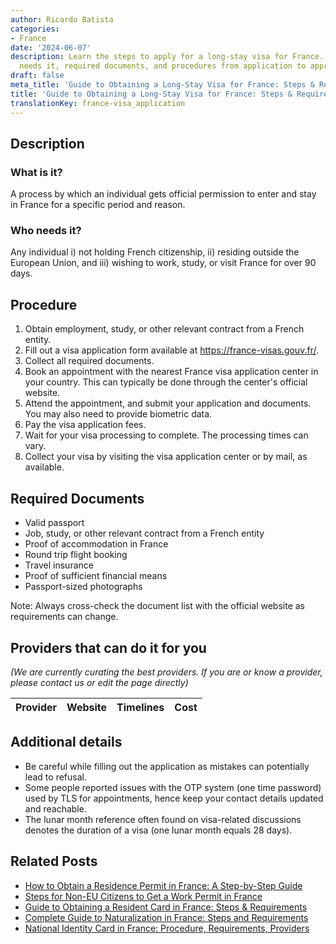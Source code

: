 ```yaml
---
author: Ricardo Batista
categories:
- France
date: '2024-06-07'
description: Learn the steps to apply for a long-stay visa for France. Find out who
  needs it, required documents, and procedures from application to approval.
draft: false
meta_title: 'Guide to Obtaining a Long-Stay Visa for France: Steps & Requirements'
title: 'Guide to Obtaining a Long-Stay Visa for France: Steps & Requirements'
translationKey: france-visa_application
---
```


## Description
### What is it?
A process by which an individual gets official permission to enter and stay in France for a specific period and reason.
### Who needs it?
Any individual i) not holding French citizenship, ii) residing outside the European Union, and iii) wishing to work, study, or visit France for over 90 days.

## Procedure
1. Obtain employment, study, or other relevant contract from a French entity.
2. Fill out a visa application form available at https://france-visas.gouv.fr/.
3. Collect all required documents.
4. Book an appointment with the nearest France visa application center in your country. This can typically be done through the center's official website.
5. Attend the appointment, and submit your application and documents. You may also need to provide biometric data.
6. Pay the visa application fees.
7. Wait for your visa processing to complete. The processing times can vary.
8. Collect your visa by visiting the visa application center or by mail, as available.

## Required Documents
- Valid passport
- Job, study, or other relevant contract from a French entity
- Proof of accommodation in France
- Round trip flight booking
- Travel insurance
- Proof of sufficient financial means
- Passport-sized photographs

Note: Always cross-check the document list with the official website as requirements can change.

## Providers that can do it for you

_(We are currently curating the best providers. If you are or know a provider, please contact us or edit the page directly)_

| Provider        |     Website     |     Timelines    |       Cost      |
| :-------------: | :-------------: |  :-------------: | :-------------: |

## Additional details
- Be careful while filling out the application as mistakes can potentially lead to refusal.
- Some people reported issues with the OTP system (one time password) used by TLS for appointments, hence keep your contact details updated and reachable.
- The lunar month reference often found on visa-related discussions denotes the duration of a visa (one lunar month equals 28 days).


## Related Posts

- [How to Obtain a Residence Permit in France: A Step-by-Step Guide](https://tramitit.com/guides/france/residence_permit_application/)
- [Steps for Non-EU Citizens to Get a Work Permit in France](https://tramitit.com/guides/france/work_permit_application/)
- [Guide to Obtaining a Resident Card in France: Steps & Requirements](https://tramitit.com/guides/france/resident_card_application/)
- [Complete Guide to Naturalization in France: Steps and Requirements](https://tramitit.com/guides/france/naturalization_application/)
- [National Identity Card in France: Procedure, Requirements, Providers](https://tramitit.com/guides/france/national_identity_card_application/)